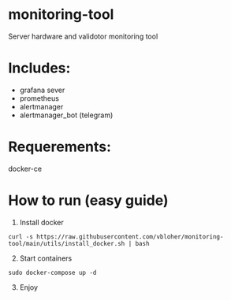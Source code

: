 # monitoring-tool
Server hardware and validotor monitoring tool

# Includes:
- grafana sever
- prometheus
- alertmanager
- alertmanager_bot (telegram)

# Requerements:
docker-ce

# How to run (easy guide)

1. Install docker
```
curl -s https://raw.githubusercontent.com/vbloher/monitoring-tool/main/utils/install_docker.sh | bash
```
2. Start containers
```
sudo docker-compose up -d
```

3. Enjoy
